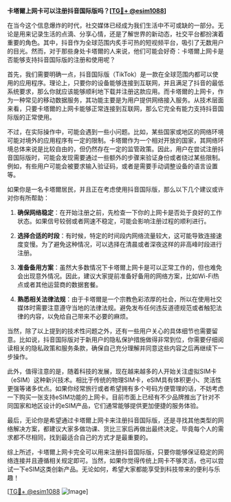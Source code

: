 **卡塔爾上网卡可以注册抖音国际版吗？[[TG💪+ @esim1088](https://t.me/s/esim1088)]**

在当今这个信息爆炸的时代，社交媒体已经成为我们生活中不可或缺的一部分。无论是用来记录生活的点滴、分享心情，还是了解世界的新动态，社交平台都扮演着重要的角色。其中，抖音作为全球范围内炙手可热的短视频平台，吸引了无数用户的目光。然而，对于那些身处卡塔爾的人来说，他们可能会好奇：卡塔爾上网卡是否能够支持抖音国际版的注册和使用呢？

首先，我们需要明确一点，抖音国际版（TikTok）是一款在全球范围内都可以使用的应用程序。理论上，只要你的设备能够连接到互联网，并且满足了抖音的最低系统要求，那么你就应该能够顺利地下载并注册这款应用。而卡塔爾的上网卡，作为一种常见的移动数据服务，其功能主要是为用户提供网络接入服务。从技术层面来看，只要卡塔爾的上网卡能够正常连接到互联网，那么它完全有能力支持抖音国际版的正常使用。

不过，在实际操作中，可能会遇到一些小问题。比如，某些国家或地区的网络环境可能对境外的应用程序有一定的限制。卡塔爾作为一个相对开放的国家，其网络环境总体来说是比较自由的，但仍然存在一定的监管政策。因此，用户在尝试注册抖音国际版时，可能会发现需要通过一些额外的步骤来验证身份或者绕过某些限制。例如，有些用户可能会被要求输入验证码，或者是需要手动调整设备的语言设置等。

如果你是一名卡塔爾居民，并且正在考虑使用抖音国际版，那么以下几个建议或许对你有所帮助：

1. **确保网络稳定**：在开始注册之前，先检查一下你的上网卡是否处于良好的工作状态。如果信号较弱或者网速不稳定，可能会影响注册过程的顺利进行。

2. **选择合适的时段**：有时候，特定的时间段内网络流量较大，这可能导致连接速度变慢。为了避免这种情况，可以选择在清晨或者深夜这样的非高峰时段进行注册。

3. **准备备用方案**：虽然大多数情况下卡塔爾上网卡是可以正常工作的，但也难免会出现意外情况。因此，建议大家提前准备好备用的网络方案，比如Wi-Fi热点或者其他运营商的数据套餐。

4. **熟悉相关法律法规**：由于卡塔爾是一个宗教色彩浓厚的社会，所以在使用社交媒体时需要注意遵守当地的法律法规。避免发布任何违反道德规范或者触犯法律的内容，以免给自己带来不必要的麻烦。

当然，除了以上提到的技术性问题之外，还有一些用户关心的具体细节也需要留意。比如说，抖音国际版对于新用户的隐私保护措施做得非常到位，你需要仔细阅读相关的隐私政策和服务条款，确保自己充分理解并同意这些内容之后再继续下一步操作。

此外，值得注意的是，随着科技的发展，现在越来越多的人开始关注虚拟SIM卡（eSIM）这种新兴技术。相比于传统的物理SIM卡，eSIM具有体积更小、灵活性更强等诸多优点。如果你经常旅行或者希望拥有多个号码方便管理的话，不妨考虑一下购买一张支持eSIM功能的上网卡。目前市面上已经有不少品牌推出了针对不同国家和地区设计的eSIM产品，它们通常能够提供更加便捷的服务体验。

最后，无论你是希望通过卡塔爾上网卡来注册抖音国际版，还是寻找其他类型的网络解决方案，都建议大家多做功课、货比三家后再做出最终决定。毕竟每个人的需求都不尽相同，找到最适合自己的方式才是最重要的。

综上所述，卡塔爾上网卡完全可以用来注册抖音国际版，只要你能够保证稳定的网络连接并且遵循相关规定即可。当然，如果你觉得传统上网卡不够灵活，也可以尝试一下eSIM这类创新产品。无论如何，希望大家都能享受到科技带来的便利与乐趣！

[[TG💪+ @esim1088](https://t.me/s/esim1088) ![Image](https://i.postimg.cc/4NQfJmqS/Snipaste-2025-05-13-00-14-12.png)]
